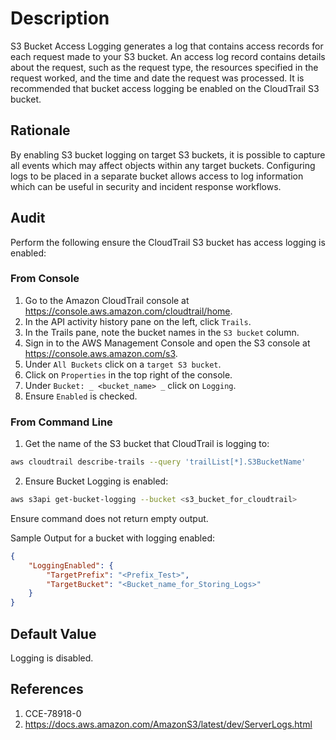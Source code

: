 # Description

S3 Bucket Access Logging generates a log that contains access records for each request made to your S3 bucket. An access log record contains details about the request, such as the request type, the resources specified in the request worked, and the time and date the request was processed. It is recommended that bucket access logging be enabled on the CloudTrail S3 bucket.

## Rationale

By enabling S3 bucket logging on target S3 buckets, it is possible to capture all events which may affect objects within any target buckets. Configuring logs to be placed in a separate bucket allows access to log information which can be useful in security and incident response workflows.

## Audit

Perform the following ensure the CloudTrail S3 bucket has access logging is enabled:

### From Console

1. Go to the Amazon CloudTrail console at <https://console.aws.amazon.com/cloudtrail/home>.
2. In the API activity history pane on the left, click `Trails`.
3. In the Trails pane, note the bucket names in the `S3 bucket` column.
4. Sign in to the AWS Management Console and open the S3 console at <https://console.aws.amazon.com/s3>.
5. Under `All Buckets` click on a `target S3 bucket`.
6. Click on `Properties` in the top right of the console.
7. Under `Bucket: _ <bucket_name> _` click on `Logging`.
8. Ensure `Enabled` is checked.

### From Command Line

1. Get the name of the S3 bucket that CloudTrail is logging to:

```sh
aws cloudtrail describe-trails --query 'trailList[*].S3BucketName'
```

2. Ensure Bucket Logging is enabled:

```sh
aws s3api get-bucket-logging --bucket <s3_bucket_for_cloudtrail>
```

Ensure command does not return empty output.

Sample Output for a bucket with logging enabled:

```json
{ 
    "LoggingEnabled": { 
        "TargetPrefix": "<Prefix_Test>", 
        "TargetBucket": "<Bucket_name_for_Storing_Logs>" 
    } 
}
```

## Default Value

Logging is disabled.

## References

1. CCE-78918-0
2. <https://docs.aws.amazon.com/AmazonS3/latest/dev/ServerLogs.html>

